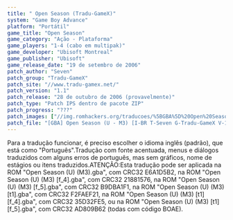 ```yaml
---
title: " Open Season (Tradu-GameX)"
system: "Game Boy Advance"
platform: "Portátil"
game_title: "Open Season"
game_category: "Ação - Plataforma"
game_players: "1-4 (cabo em multipak)"
game_developer: "Ubisoft Montreal"
game_publisher: "Ubisoft"
game_release_date: "19 de setembro de 2006"
patch_author: "Seven"
patch_group: "Tradu-GameX"
patch_site: "//www.tradu-gamex.net/"
patch_version: "1.1"
patch_release: "28 de outubro de 2006 (provavelmente)"
patch_type: "Patch IPS dentro de pacote ZIP"
patch_progress: "???"
patch_images: ["//img.romhackers.org/traducoes/%5BGBA%5D%20Open%20Season%20-%20Tradu-GameX%20-%201.png","//img.romhackers.org/traducoes/%5BGBA%5D%20Open%20Season%20-%20Tradu-GameX%20-%202.png","//img.romhackers.org/traducoes/%5BGBA%5D%20Open%20Season%20-%20Tradu-GameX%20-%203.png"]
patch_file: "[GBA] Open Season (U - M3) [I-BR T-Seven G-Tradu-GameX V-1.1 A-2006].zip"
---
```

Para a tradução funcionar, é preciso escolher o idioma inglês (padrão), que está como "Português".Tradução com fonte acentuada, menus e diálogos traduzidos com alguns erros de português, mas sem gráficos, nome de estágios ou itens traduzidos.ATENÇÃO:Esta tradução pode ser aplicada na ROM "Open Season (U) (M3).gba", com CRC32 E6A1D5B2, na ROM "Open Season (U) (M3) [f_4].gba", com CRC32 21881576, na ROM "Open Season (U) (M3) [f_5].gba", com CRC32 B9DBA1F1, na ROM "Open Season (U) (M3) [t1].gba", com CRC32 F2FAEF21, na ROM "Open Season (U) (M3) [t1][f_4].gba", com CRC32 35D32FE5, ou na ROM "Open Season (U) (M3) [t1][f_5].gba", com CRC32 AD809B62 (todas com código BOAE).